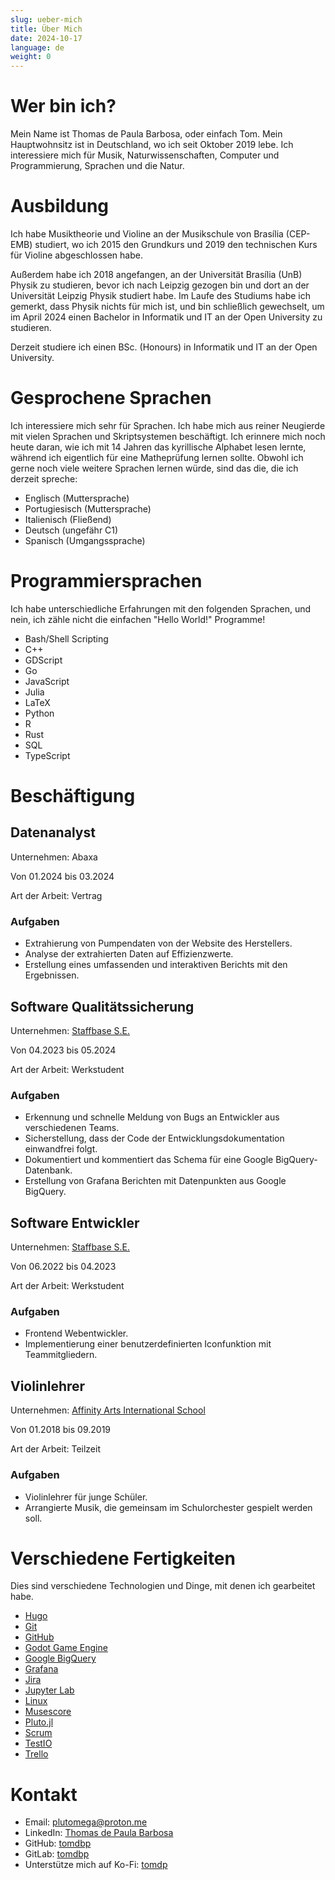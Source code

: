 ```yaml
---
slug: ueber-mich
title: Über Mich
date: 2024-10-17
language: de
weight: 0
---
```


# Wer bin ich?

Mein Name ist Thomas de Paula Barbosa, oder einfach Tom. Mein Hauptwohnsitz ist in Deutschland, wo ich seit Oktober 2019 lebe. Ich interessiere mich für Musik, Naturwissenschaften, Computer und Programmierung, Sprachen und die Natur.

# Ausbildung

Ich habe Musiktheorie und Violine an der Musikschule von Brasília (CEP-EMB) studiert, wo ich 2015 den Grundkurs und 2019 den technischen Kurs für Violine abgeschlossen habe.

Außerdem habe ich 2018 angefangen, an der Universität Brasília (UnB) Physik zu studieren, bevor ich nach Leipzig gezogen bin und dort an der Universität Leipzig Physik studiert habe. Im Laufe des Studiums habe ich gemerkt, dass Physik nichts für mich ist, und bin schließlich gewechselt, um im April 2024 einen Bachelor in Informatik und IT an der Open University zu studieren.

Derzeit studiere ich einen BSc. (Honours) in Informatik und IT an der Open University.

# Gesprochene Sprachen

Ich interessiere mich sehr für Sprachen. Ich habe mich aus reiner Neugierde mit vielen Sprachen und Skriptsystemen beschäftigt. Ich erinnere mich noch heute daran, wie ich mit 14 Jahren das kyrillische Alphabet lesen lernte, während ich eigentlich für eine Matheprüfung lernen sollte. Obwohl ich gerne noch viele weitere Sprachen lernen würde, sind das die, die ich derzeit spreche:

- Englisch (Muttersprache)
- Portugiesisch (Muttersprache)
- Italienisch (Fließend)
- Deutsch (ungefähr C1)
- Spanisch (Umgangssprache)

# Programmiersprachen

Ich habe unterschiedliche Erfahrungen mit den folgenden Sprachen, und nein, ich zähle nicht die einfachen "Hello World!" Programme!

- Bash/Shell Scripting
- C++
- GDScript
- Go
- JavaScript
- Julia
- LaTeX
- Python
- R
- Rust
- SQL
- TypeScript

# Beschäftigung

## Datenanalyst

Unternehmen: Abaxa

Von 01.2024 bis 03.2024

Art der Arbeit: Vertrag

### Aufgaben

- Extrahierung von Pumpendaten von der Website des Herstellers.
- Analyse der extrahierten Daten auf Effizienzwerte.
- Erstellung eines umfassenden und interaktiven Berichts mit den Ergebnissen.

## Software Qualitätssicherung

Unternehmen: [Staffbase S.E.](https://staffbase.com)

Von 04.2023 bis 05.2024

Art der Arbeit: Werkstudent

### Aufgaben

- Erkennung und schnelle Meldung von Bugs an Entwickler aus verschiedenen Teams.
- Sicherstellung, dass der Code der Entwicklungsdokumentation einwandfrei folgt.
- Dokumentiert und kommentiert das Schema für eine Google BigQuery-Datenbank.
- Erstellung von Grafana Berichten mit Datenpunkten aus Google BigQuery.

## Software Entwickler

Unternehmen: [Staffbase S.E.](https://staffbase.com)

Von 06.2022 bis 04.2023

Art der Arbeit: Werkstudent

### Aufgaben

- Frontend Webentwickler.
- Implementierung einer benutzerdefinierten Iconfunktion mit Teammitgliedern.

## Violinlehrer

Unternehmen: [Affinity Arts International School](https://www.affinityarts.com.br/)

Von 01.2018 bis 09.2019

Art der Arbeit: Teilzeit

### Aufgaben

- Violinlehrer für junge Schüler.
- Arrangierte Musik, die gemeinsam im Schulorchester gespielt werden soll.

# Verschiedene Fertigkeiten

Dies sind verschiedene Technologien und Dinge, mit denen ich gearbeitet habe.

- [Hugo](https://gohugo.io)
- [Git](https://git-scm.com/)
- [GitHub](https://github.com/)
- [Godot Game Engine](https://godotengine.org/)
- [Google BigQuery](https://cloud.google.com/bigquery)
- [Grafana](https://grafana.com)
- [Jira](https://www.atlassian.com/software/jira)
- [Jupyter Lab](https://jupyter.org/)
- [Linux](https://www.linux.org/)
- [Musescore](https://musescore.org/)
- [Pluto.jl](https://plutojl.org/)
- [Scrum](https://www.scrum.org/)
- [TestIO](https://test.io/)
- [Trello](https://trello.com/)

# Kontakt

- Email: <plutomega@proton.me>
- LinkedIn: [Thomas de Paula Barbosa](https://linkedin.com/in/thomas-de-paula-barbosa-17302b243)
- GitHub: [tomdbp](https://github.com/tomdpb)
- GitLab: [tomdbp](https://gitlab.com/tomdpb)
- Unterstütze mich auf Ko-Fi: [tomdp](https://ko-fi.com/tomdpb)
